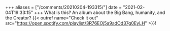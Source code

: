 +++
aliases = ["/comments/20210204-193315/"]
date = "2021-02-04T19:33:15"
+++
What is this? An album about the Big Bang, humanity, and the Creator? {{< outref name="Check it out" src="https://open.spotify.com/playlist/3R76EOj5a9adOd37g0EyLH" >}}!

